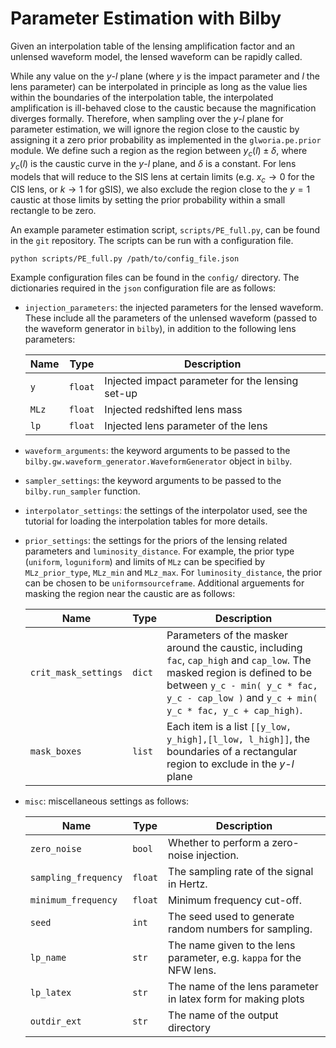 # Parameter Estimation with Bilby  

Given an interpolation table of the lensing amplification factor and an unlensed waveform model, the lensed waveform can be rapidly called.

While any value on the $y$-$l$ plane (where $y$ is the impact parameter and $l$ the lens parameter) can be interpolated in principle as long as the value lies within the boundaries of the interpolation table, the interpolated amplification is ill-behaved close to the caustic because the magnification diverges formally.
Therefore, when sampling over the $y$-$l$ plane for parameter estimation, we will ignore the region close to the caustic by assigning it a zero prior probability as implemented in the `glworia.pe.prior` module.
We define such a region as the region between $y_c(l) \pm \delta$, where $y_c(l)$ is the caustic curve in the $y$-$l$ plane, and $\delta$ is a constant. 
For lens models that will reduce to the SIS lens at certain limits (e.g. $x_c \to 0$ for the CIS lens, or $k \to 1$ for gSIS), we also exclude the region close to the $y = 1$ caustic at those limits by setting the prior probability within a small rectangle to be zero.

An example parameter estimation script, `scripts/PE_full.py`, can be found in the `git` repository.
The scripts can be run with a configuration file.

```
python scripts/PE_full.py /path/to/config_file.json
```

Example configuration files can be found in the `config/` directory.
The dictionaries required in the `json` configuration file are as follows:

- `injection_parameters`: the injected parameters for the lensed waveform. These include all the parameters of the unlensed waveform (passed to the waveform generator in `bilby`), in addition to the following lens parameters:

    | Name | Type | Description |
    | ----------- | ----------- | ----------- |
    | `y` | `float` | Injected impact parameter for the lensing set-up |
    | `MLz` | `float` | Injected redshifted lens mass | 
    | `lp` | `float` | Injected lens parameter of the lens |

- `waveform_arguments`: the keyword arguments to be passed to the `bilby.gw.waveform_generator.WaveformGenerator` object in `bilby`.
- `sampler_settings`: the keyword arguments to be passed to the `bilby.run_sampler` function.
- `interpolator_settings`: the settings of the interpolator used, see the tutorial for loading the interpolation tables for more details.
- `prior_settings`: the settings for the priors of the lensing related parameters and `luminosity_distance`. For example, the prior type (`uniform`, `loguniform`) and limits of `MLz` can be specified by `MLz_prior_type`, `MLz_min` and `MLz_max`. For `luminosity_distance`, the prior can be chosen to be `uniformsourceframe`. Additional arguements for masking the region near the caustic are as follows:

    | Name | Type | Description |
    | ----------- | ----------- | ----------- |
    | `crit_mask_settings` | `dict`| Parameters of the masker around the caustic, including `fac`, `cap_high` and `cap_low`. The masked region is defined to be between `y_c - min( y_c * fac, y_c - cap_low )` and `y_c + min( y_c * fac, y_c + cap_high)`. |
    | `mask_boxes` | `list` | Each item is a list `[[y_low, y_high],[l_low, l_high]]`, the boundaries of a rectangular region to exclude in the $y$-$l$ plane |
    
- `misc`: miscellaneous settings as follows:

    | Name | Type | Description |
    | ----------- | ----------- | ----------- |
    | `zero_noise` | `bool` | Whether to perform a zero-noise injection. |
    | `sampling_frequency` | `float` | The sampling rate of the signal in Hertz. |
    | `minimum_frequency` | `float` | Minimum frequency cut-off. |
    | `seed` | `int` | The seed used to generate random numbers for sampling. |
    | `lp_name` | `str` | The name given to the lens parameter, e.g. `kappa` for the NFW lens. |
    | `lp_latex` | `str` | The name of the lens parameter in latex form for making plots |
    | `outdir_ext` | `str` | The name of the output directory |
